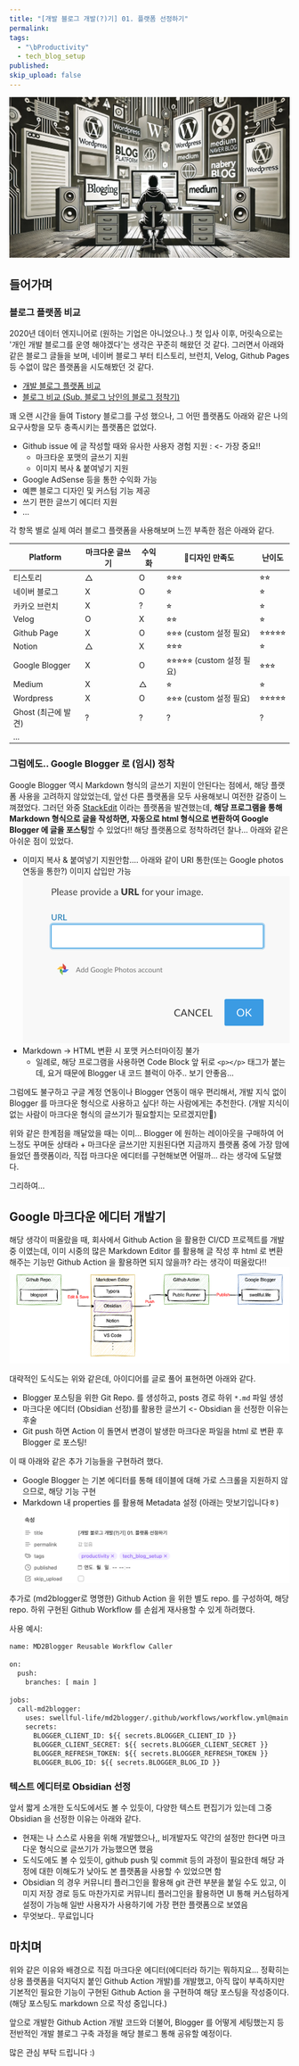 ```yaml
---
title: "[개발 블로그 개발(?)기] 01. 플랫폼 선정하기"
permalink: 
tags:
  - "\bProductivity"
  - tech_blog_setup
published: 
skip_upload: false
---
```


![](posts/productivity/tech_blog_setup/assets/01.Choose_Blog_Platform/file-20250302202553123.png)
## 들어가며

### 블로그 플랫폼 비교

2020년 데이터 엔지니어로 (원하는 기업은 아니었으나..) 첫 입사 이후, 머릿속으로는 '개인 개발 블로그를 운영 해야겠다'는 생각은  꾸준히 해왔던 것 같다. 그러면서 아래와 같은 블로그 글들을 보며, 네이버 블로그 부터 티스토리, 브런치, Velog, Github Pages 등 수없이 많은 플랫폼을 시도해봤던 것 같다.

- [개발 블로그 플랫폼 비교](https://denev6.tistory.com/entry/blog-platform)
- [블로그 비교 (Sub. 블로그 낭인의 블로그 정착기)](https://haward.tistory.com/240)

꽤 오랜 시간을 들여 Tistory 블로그를 구성 했으나, 그 어떤 플랫폼도 아래와 같은 나의 요구사항을 모두 충족시키는 플랫폼은 없었다.

- Github issue 에 글 작성할 때와 유사한 사용자 경험 지원 : <- 가장 중요!!
	- 마크타운 포맷의 글쓰기 지원
	- 이미지 복사 & 붙여넣기 지원
- Google AdSense 등을 통한 수익화 가능
- 예쁜 블로그 디자인 및 커스텀 기능 제공
- 쓰기 편한 글쓰기 에디터 지원
- ...

각 항목 별로 실제 여러 블로그 플랫폼을 사용해보며 느낀 부족한 점은 아래와 같다.

| Platform       | 마크다운 글쓰기 | 수익화 | 디자인 만족도                  | 난이도        |
| -------------- | -------- | --- | ------------------------- | ---------- |
| 티스토리           | △        | O   | ⭐︎⭐︎⭐︎                    | ⭐︎⭐︎       |
| 네이버 블로그        | X        | O   | ⭐︎                        | ⭐︎         |
| 카카오 브런치        | X        | ?   | ⭐︎                        | ⭐︎         |
| Velog          | O        | X   | ⭐︎⭐︎                      | ⭐︎         |
| Github Page    | X        | O   | ⭐︎⭐︎⭐︎ (custom 설정 필요)     | ⭐︎⭐︎⭐︎⭐︎⭐︎ |
| Notion         | △        | X   | ⭐︎⭐︎⭐︎                    | ⭐︎         |
| Google Blogger | X        | O   | ⭐︎⭐︎⭐︎⭐︎⭐︎ (custom 설정 필요) | ⭐︎⭐︎⭐︎     |
| Medium         | X        | △   | ⭐︎                        | ⭐︎         |
| Wordpress      | X        | O   | ⭐︎⭐︎⭐︎ (custom 설정 필요)     | ⭐︎⭐︎⭐︎⭐︎⭐︎ |
| Ghost (최근에 발견) | ?        | ?   | ?                         | ?          |
| ...            |          |     |                           |            |
### 그럼에도.. Google Blogger 로 (임시) 정착

Google Blogger 역시 Markdown 형식의 글쓰기 지원이 안된다는 점에서, 해당 플랫폼 사용을 고려하지 않았었는데, 앞선 다른 플랫폼을 모두 사용해보니 여전한 갈증이 느껴졌었다. 그러던 와중 [StackEdit](https://stackedit.io/) 이라는 플랫폼을 발견했는데, **해당 프로그램을 통해 Markdown 형식으로 글을 작성하면, 자동으로 html 형식으로 변환하여 Google Blogger 에 글을 포스팅**할 수 있었다!! 해당 플랫폼으로 정착하려던 찰나... 아래와 같은 아쉬운 점이 있었다.

- 이미지 복사 & 붙여넣기 지원안함.... 아래와 같이 URI 통한(또는 Google photos 연동을 통한?) 이미지 삽입만 가능
  ![](posts/productivity/tech_blog_setup/assets/01.Choose_Blog_Platform/file-20250302203957642.png)
- Markdown -> HTML 변환 시 포맷 커스터마이징 불가
	- 일례로, 해당 프로그램을 사용하면 Code Block 앞 뒤로  `<p></p>` 태그가 붙는데, 요거 때문에 Blogger 내 코드 블럭이 아주.. 보기 안좋음...

그럼에도 불구하고 구글 계정 연동이나 Blogger 연동이 매우 편리해서, 개발 지식 없이 Blogger 를 마크다운 형식으로 사용하고 싶다! 하는 사람에게는 추천한다. (개발 지식이 없는 사람이 마크다운 형식의 글쓰기가 필요할지는 모르겠지만🤣)

위와 같은 한계점을 깨달았을 때는 이미... Blogger 에 원하는 레이아웃을 구매하여 어느정도 꾸며둔 상태라 + 마크다운 글쓰기만 지원된다면 지금까지 플랫폼 중에 가장 맘에 들었던 플랫폼이라, 직접 마크다운 에디터를 구현해보면 어떨까... 라는 생각에 도달했다.

그리하여...

## Google 마크다운 에디터 개발기

해당 생각이 떠올랐을 때, 회사에서 Github Action 을 활용한 CI/CD 프로젝트를 개발중 이였는데, 이미 시중의 많은 Markdown Editor 를 활용해 글 작성 후 html 로 변환해주는 기능만 Github Action 을 활용하면 되지 않을까? 라는 생각이 떠올랐다!!
![](posts/productivity/tech_blog_setup/assets/01.Choose_Blog_Platform/제목%20없는%20다이어그램.drawio%20(1).png)

대략적인 도식도는 위와 같은데, 아이디어를 글로 풀어 표현하면 아래와 같다.
- Blogger 포스팅을 위한 Git Repo. 를 생성하고, posts 경로 하위 `*.md` 파일 생성
- 마크다운 에디터 (Obsidian 선정)를 활용한 글쓰기 <- Obsidian 을 선정한 이유는 후술
- Git push 하면 Action 이 돌면서 변경이 발생한 마크다운 파일을 html 로 변환 후 Blogger 로 포스팅!

이 때 아래와 같은 추가 기능들을 구현하려 했다. 

- Google Blogger 는 기본 에디터를 통해 테이블에 대해 가로 스크롤을 지원하지 않으므로, 해당 기능 구현
- Markdown 내 properties 를 활용해 Metadata 설정 (아래는 맛보기입니다ㅎ)
  ![](posts/productivity/tech_blog_setup/assets/01.Choose_Blog_Platform/file-20250302211318349.png)


추가로 (md2blogger로 명명한) Github Action 을 위한 별도 repo. 를 구성하여, 해당 repo. 하위 구현된 Github Workflow 를 손쉽게 재사용할 수 있게 하려했다.

사용 예시: 
```
name: MD2Blogger Reusable Workflow Caller  
  
on:  
  push:  
    branches: [ main ]  
  
jobs:  
  call-md2blogger:  
    uses: swellful-life/md2blogger/.github/workflows/workflow.yml@main  
    secrets:  
      BLOGGER_CLIENT_ID: ${{ secrets.BLOGGER_CLIENT_ID }}  
      BLOGGER_CLIENT_SECRET: ${{ secrets.BLOGGER_CLIENT_SECRET }}  
      BLOGGER_REFRESH_TOKEN: ${{ secrets.BLOGGER_REFRESH_TOKEN }}  
      BLOGGER_BLOG_ID: ${{ secrets.BLOGGER_BLOG_ID }}
```

### 텍스트 에디터로 Obsidian 선정

앞서 짧게 소개한 도식도에서도 볼 수 있듯이, 다양한 텍스트 편집기가 있는데 그중 Obsidian 을 선정한 이유는 아래와 같다.

- 현재는 나 스스로 사용을 위해 개발했으나,, 비개발자도 약간의 설정만 한다면 마크다운 형식으로 글쓰기가 가능했으면 했음
- 도식도에도 볼 수 있듯이, github push 및 commit 등의 과정이 필요한데 해당 과정에 대한 이해도가 낮아도 본 플랫폼을 사용할 수 있었으면 함
- Obsidian 의 경우 커뮤니티 플러그인을 활용해 git 관련 부분을 붙일 수도 있고, 이미지 저장 경로 등도 마찬가지로 커뮤니티 플러그인을 활용하면 UI 통해 커스텀하게 설정이 가능해 일반 사용자가 사용하기에 가장 편한 플랫폼으로 보였음
- 무엇보다.. 무료입니다


## 마치며

위와 같은 이유와 배경으로 직접 마크다운 에디터(에디터라 하기는 뭐하지요... 정확히는 상용 플랫폼을 덕지덕지 붙인 Github Action 개발)를 개발했고, 아직 많이 부족하지만 기본적인 필요한 기능이 구현된 Github Action 을 구현하여 해당 포스팅을 작성중이다. (해당 포스팅도 markdown 으로 작성 중입니다.)

앞으로 개발한 Github Action 개발 코드와 더불어, Blogger 를 어떻게 세팅했는지 등 전반적인 개발 블로그 구축 과정을 해당 블로그 통해 공유할 예정이다.

많은 관심 부탁 드립니다 :)


